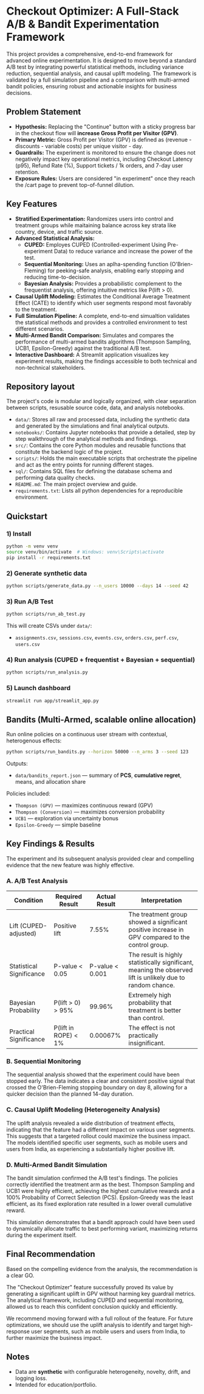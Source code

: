 # Checkout Optimizer: A Full-Stack A/B & Bandit Experimentation Framework
This project provides a comprehensive, end-to-end framework for advanced online experimentation. It is designed to move beyond a standard A/B test by integrating powerful statistical methods, including variance reduction, sequential analysis, and causal uplift modeling. The framework is validated by a full simulation pipeline and a comparison with multi-armed bandit policies, ensuring robust and actionable insights for business decisions.

## Problem Statement
- **Hypothesis:** Replacing the "Continue" button with a sticky progress bar in the checkout flow will **increase Gross Profit per Visitor (GPV)**.
- **Primary Metric:** Gross Profit per Visitor (GPV) is defined as (revenue -  discounts - variable costs) per unique visitor - day.
- **Guardrails:** The experiment is monitored to ensure the change does not negatively impact key operational metrics, including Checkout Latency (p95), Refund Rate (%), Support tickets / 1k orders, and 7-day user retention.
- **Exposure Rules:** Users are considered "in experiment" once they reach the /cart page to prevent top-of-funnel dilution.

## Key Features
- **Stratified Experimentation:** Randomizes users into control and treatment groups while maitaining balance across key strata like country, device, and traffic source.
- **Advanced Statistical Analysis:**
    - **CUPED:** Employes CUPED (Controlled-experiment Using Pre-experiment Data) to reduce variance and increase the power of the test.
    - **Sequential Monitoring:** Uses an aplha-spending function (O'Brien-Fleming) for peeking-safe analysis, enabling early stopping and reducing time-to-decision.
    - **Bayesian Analysis:** Provides a probabilistic complement to the frequentist analysis, offering intuitive metrics like P(lift > 0).
- **Causal Uplift Modeling:** Estimates the Conditional Average Treatment Effect (CATE) to identify which user segments respond most favorably to the treatment.
- **Full Simulation Pipeline:** A complete, end-to-end simualtion validates the statistical methods and provides a controlled environment to test different scenarios.
- **Multi-Armed Bandit Comparison:** Simulates and compares the performance of multi-armed bandits algorithms (Thompson Sampling, UCB1, Epsilon-Greedy) against  the traditional A/B test.
- **Interactive Dashboard:** A Streamlit application visualizes key experiment results, making the findings accessible to both technical and non-technical stakeholders.

## Repository layout
The project's code is modular and logically organized, with clear separation between scripts, resusable source code, data, and analysis notebooks.
- ```data/```: Stores all raw and processed data, including the synthetic data and generated by the simulations and final analytical outputs.
- ```notebooks/```: Contains Jupyter notebooks that provide a detailed, step by step walkthrough of the analytical methods and findings.
- ```src/```: Contains the core Python modules and reusable functions that constitute the backend logic of the project.
- ```scripts/```: Holds the main executable scripts that orchestrate the pipeline and act as the entry points for running different stages.
- ```sql/```: Contains SQL files for defining the database schema and performing data quality checks.
- ```README.md```: The main project overview and guide.
- ```requirements.txt```: Lists all python dependencies for a reproducible environment.

## Quickstart

### 1) Install
```bash
python -m venv venv
source venv/bin/activate  # Windows: venv\Scripts\activate
pip install -r requirements.txt
```

### 2) Generate synthetic data
```bash
python scripts/generate_data.py --n_users 10000 --days 14 --seed 42
```

### 3) Run A/B Test
```bash
python scripts/run_ab_test.py
```

This will create CSVs under `data/`:
- `assignments.csv`, `sessions.csv`, `events.csv`, `orders.csv`, `perf.csv`, `users.csv`


### 4) Run analysis (CUPED + frequentist + Bayesian + sequential)
```bash
python scripts/run_analysis.py
```

### 5) Launch dashboard
```bash
streamlit run app/streamlit_app.py

```
## Bandits (Multi‑Armed, scalable online allocation)

Run online policies on a continuous user stream with contextual, heterogenous effects:

```bash
python scripts/run_bandits.py --horizon 50000 --n_arms 3 --seed 123
```

Outputs:
- `data/bandits_report.json` — summary of **PCS**, **cumulative regret**, means, and allocation share

Policies included:
- `Thompson (GPV)` — maximizes continuous reward (GPV)
- `Thompson (Conversion)` — maximizes conversion probability
- `UCB1` — exploration via uncertainty bonus
- `Epsilon‑Greedy` — simple baseline


## Key Findings & Results
The experiment and its subsequent analysis provided clear and compelling evidence that the new feature was highly effective. 

### A. A/B Test Analysis
| Condition               | Required Result                    | Actual Result              | Interpretation                                                                 |
|--------------------------|------------------------------------|----------------------------|---------------------------------------------------------------------------------|
| Lift (CUPED-adjusted)    | Positive lift                     | 7.55%                      | The treatment group showed a significant positive increase in GPV compared to the control group. |
| Statistical Significance | P-value < 0.05                    | P-value < 0.001            | The result is highly statistically significant, meaning the observed lift is unlikely due to random chance. |
| Bayesian Probability     | P(lift > 0) > 95%                 | 99.96%                     | Extremely high probability that treatment is better than control. |
| Practical Significance   | P(lift in ROPE) < 1%              | 0.00067%                   | The effect is not practically insignificant. |


### B. Sequential Monitoring
The sequential analysis showed that the experiment could have been stopped early. The data indicates a clear and consistent positive signal that crossed the O'Brien-Fleming stopping boundary on day 8, allowing for a quicker decision than the planned 14-day duration.

### C. Causal Uplift Modeling (Heterogeneity Analysis)
The uplift analysis revealed a wide distribution of treatment effects, indicating that the feature had a different impact on various user segments. This suggests that a targeted rollout could maximize the business impact. The models identified specific user segments, such as mobile users and users from India, as experiencing a substantially higher positive lift.

### D. Multi-Armed Bandit Simulation
The bandit simulation confirmed the A/B test's findings. The policies correctly identified the treatment arm as the best.
Thompson Sampling and UCB1 were highly efficient, achieving the highest cumulative rewards and a 100% Probability of Correct Selection (PCS).
Epsilon-Greedy was the least efficient, as its fixed exploration rate resulted in a lower overall cumulative reward.

This simulation demonstrates that a bandit approach could have been used to dynamically allocate traffic to best performing variant, maximizing returns during the experiment itself.

## Final Recommendation
Based on the compelling evidence from the analysis, the recommendation is a clear GO.

The "Checkout Optimizer" feature successfully proved its value by generating a significant uplift in GPV without harming key guardrail metrics. The analytical framework, including CUPED and sequential monitoring, allowed us to reach this confident conclusion quickly and efficiently.

We recommend moving forward with a full rollout of the feature. For future optimizations, we should use the uplift analysis to identify and target high-response user segments, such as mobile users and users from India, to further maximize the business impact.

## Notes
- Data are **synthetic** with configurable heterogeneity, novelty, drift, and logging loss.
- Intended for education/portfolio.